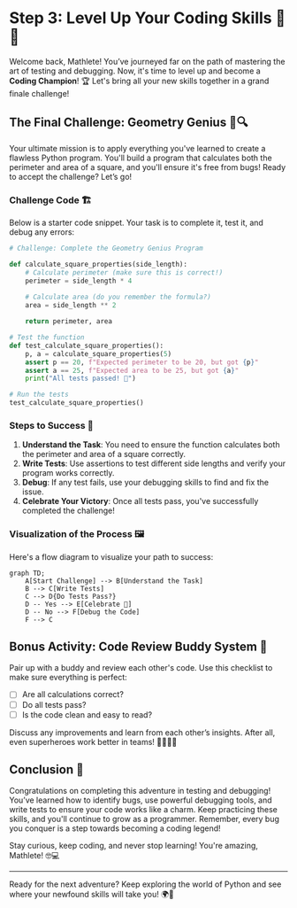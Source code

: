 # Step 3: Level Up Your Coding Skills 🚀✨

Welcome back, Mathlete! You’ve journeyed far on the path of mastering the art of testing and debugging. Now, it's time to level up and become a **Coding Champion**! 🏆 Let's bring all your new skills together in a grand finale challenge!

## The Final Challenge: Geometry Genius 🧠🔍

Your ultimate mission is to apply everything you've learned to create a flawless Python program. You'll build a program that calculates both the perimeter and area of a square, and you'll ensure it's free from bugs! Ready to accept the challenge? Let’s go!

### Challenge Code 🏗️

Below is a starter code snippet. Your task is to complete it, test it, and debug any errors:

```python
# Challenge: Complete the Geometry Genius Program

def calculate_square_properties(side_length):
    # Calculate perimeter (make sure this is correct!)
    perimeter = side_length * 4
    
    # Calculate area (do you remember the formula?)
    area = side_length ** 2

    return perimeter, area

# Test the function
def test_calculate_square_properties():
    p, a = calculate_square_properties(5)
    assert p == 20, f"Expected perimeter to be 20, but got {p}"
    assert a == 25, f"Expected area to be 25, but got {a}"
    print("All tests passed! 🎉")

# Run the tests
test_calculate_square_properties()
```

### Steps to Success 🌟

1. **Understand the Task**: You need to ensure the function calculates both the perimeter and area of a square correctly.
2. **Write Tests**: Use assertions to test different side lengths and verify your program works correctly.
3. **Debug**: If any test fails, use your debugging skills to find and fix the issue.
4. **Celebrate Your Victory**: Once all tests pass, you've successfully completed the challenge!

### Visualization of the Process 🖼️

Here's a flow diagram to visualize your path to success:

```mermaid
graph TD;
    A[Start Challenge] --> B[Understand the Task]
    B --> C[Write Tests]
    C --> D{Do Tests Pass?}
    D -- Yes --> E[Celebrate 🥳]
    D -- No --> F[Debug the Code]
    F --> C
```

## Bonus Activity: Code Review Buddy System 🤝

Pair up with a buddy and review each other's code. Use this checklist to make sure everything is perfect:

- [ ] Are all calculations correct?
- [ ] Do all tests pass?
- [ ] Is the code clean and easy to read?

Discuss any improvements and learn from each other’s insights. After all, even superheroes work better in teams! 🦸‍♂️🦸‍♀️

## Conclusion 🎊

Congratulations on completing this adventure in testing and debugging! You’ve learned how to identify bugs, use powerful debugging tools, and write tests to ensure your code works like a charm. Keep practicing these skills, and you'll continue to grow as a programmer. Remember, every bug you conquer is a step towards becoming a coding legend!

Stay curious, keep coding, and never stop learning! You're amazing, Mathlete! 🤓💻

---

Ready for the next adventure? Keep exploring the world of Python and see where your newfound skills will take you! 🌍🚀